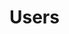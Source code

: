 <!DOCTYPE html>
<html lang="en">
<head>
  <meta charset="UTF-8">
  <meta name="viewport" content="width=device-width, initial-scale=1.0">
  <title>Users and Posts</title>
  <style>
    .user-card {
      cursor: pointer;
      margin: 10px;
      padding: 10px;
      background-color: #f0f0f0;
      border-radius: 5px;
    }
    .post-card {
      border: 1px solid #ccc;
      margin: 10px;
      padding: 15px;
      border-radius: 5px;
      width: 300px;
    }
    .card-header {
      font-weight: bold;
      margin-bottom: 10px;
    }
    .card-body {
      margin-top: 10px;
    }
    #posts-container {
      margin-top: 20px;
    }
  </style>
</head>
<body>
  <h1>Users</h1>
  <div id="users-container"></div>
  <div id="posts-container"></div>

  <script>
    async function fetchData() {
      try {
        // Получаем данные пользователей и постов
        const usersResponse = await fetch('https://jsonplaceholder.typicode.com/users');
        const postsResponse = await fetch('https://jsonplaceholder.typicode.com/posts');
        
        const users = await usersResponse.json();
        const posts = await postsResponse.json();

        // Функция для отображения пользователей
        function displayUsers() {
          const usersContainer = document.getElementById('users-container');
          usersContainer.innerHTML = ''; // Очищаем контейнер

          users.forEach(user => {
            const userCard = document.createElement('div');
            userCard.classList.add('user-card');
            userCard.innerHTML = user.name;

            // Обработчик клика, чтобы отобразить посты пользователя
            userCard.addEventListener('click', () => displayPosts(user.id));

            usersContainer.appendChild(userCard);
          });
        }

        // Функция для отображения постов
        function displayPosts(userId) {
          const postsContainer = document.getElementById('posts-container');
          postsContainer.innerHTML = ''; // Очищаем контейнер

          const userPosts = posts.filter(post => post.userId === userId);

          userPosts.forEach(post => {
            const postCard = document.createElement('div');
            postCard.classList.add('post-card');
            postCard.innerHTML = `
              <div class="card-header">${post.title}</div>
              <div class="card-body">${post.body}</div>
            `;
            postsContainer.appendChild(postCard);
          });
        }

        // Отображаем список пользователей
        displayUsers();

      } catch (error) {
        console.error('Error fetching data:', error);
      }
    }

    fetchData();
  </script>
</body>
</html>
